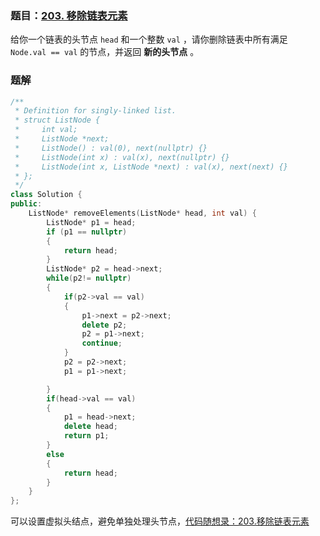 ### 题目：[203. 移除链表元素](https://leetcode.cn/problems/remove-linked-list-elements/)

给你一个链表的头节点 `head` 和一个整数 `val` ，请你删除链表中所有满足 `Node.val == val` 的节点，并返回 **新的头节点** 。

 

### 题解

```c++
/**
 * Definition for singly-linked list.
 * struct ListNode {
 *     int val;
 *     ListNode *next;
 *     ListNode() : val(0), next(nullptr) {}
 *     ListNode(int x) : val(x), next(nullptr) {}
 *     ListNode(int x, ListNode *next) : val(x), next(next) {}
 * };
 */
class Solution {
public:
    ListNode* removeElements(ListNode* head, int val) {
        ListNode* p1 = head;
        if (p1 == nullptr)
        {
            return head;
        }
        ListNode* p2 = head->next;
        while(p2!= nullptr)
        {
            if(p2->val == val)
            {
                p1->next = p2->next;
                delete p2;
                p2 = p1->next;
                continue;
            }
            p2 = p2->next;
            p1 = p1->next;

        }
        if(head->val == val)
        {
            p1 = head->next;
            delete head;
            return p1;
        }
        else
        {
            return head;
        }
    }
};
```

可以设置虚拟头结点，避免单独处理头节点，[代码随想录：203.移除链表元素](https://www.programmercarl.com/0203.%E7%A7%BB%E9%99%A4%E9%93%BE%E8%A1%A8%E5%85%83%E7%B4%A0.html)

